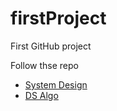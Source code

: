 # firstProject
First GitHub project

Follow thse repo
 - [System Design](https://github.com/dennyzhang/architect.dennyzhang.com)
 - [DS Algo](https://github.com/dennyzhang/cheatsheet.dennyzhang.com/tree/master/cheatsheet-leetcode-A4)
